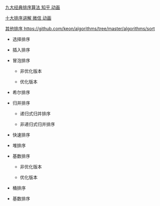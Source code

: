 [ 九大经典排序算法 知乎 动画 ](https://zhuanlan.zhihu.com/p/52884590?utm_source=wechat_session&utm_medium=social&utm_oi=631526660110028800)

[ 十大排序讲解 微信 动画](https://mp.weixin.qq.com/s?__biz=MzI2NjA3NTc4Ng==&mid=2652080829&idx=2&sn=93e06fa9ebce06d86d617931a0399a89&chksm=f1748158c603084e07945e4583bba798c71c3fa1481ae32c6915f1fe57807c5c6c57ae5b3d3a&mpshare=1&scene=1&srcid=&pass_ticket=aLYvowPftZdxv0ID6JVJgjpNRL9Tvs5KIwUlWwzj6h%2FJPCVAhZBzpnwqCcQEYlLW#rd)

[其他排序 https://github.com/keon/algorithms/tree/master/algorithms/sort ](https://github.com/keon/algorithms/tree/master/algorithms/sort)


- 选择排序

- 插入排序

- 冒泡排序

   - 非优化版本

   - 优化版本

- 希尔排序

- 归并排序

   - 递归式归并排序

   - 非递归式归并排序

- 快速排序

- 堆排序

- 基数排序

   - 非优化版本

   - 优化版本

- 桶排序

- 基数排序
